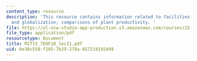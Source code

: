 ```yaml
---
content_type: resource
description: 'This resource contains information related to facilities strategies
  and globalization; comparisons of plant productivity. '
file: https://ol-ocw-studio-app-production.s3.amazonaws.com/courses/15-769-operations-strategy-fall-2010/6e38c550f1057b29278a657210192d49_MIT15_769F10_lec11.pdf
file_type: application/pdf
resourcetype: Document
title: MIT15_769F10_lec11.pdf
uid: 6e38c550-f105-7b29-278a-657210192d49
---
```

